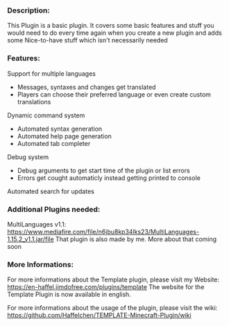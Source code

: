 ### Description:

This Plugin is a basic plugin. It covers some basic features and stuff you would need to do every time again when you create a new plugin and adds some Nice-to-have stuff which isn't necessarily needed



### Features:
Support for multiple languages
- Messages, syntaxes and changes get translated
- Players can choose their preferred language or even create custom translations

Dynamic command system
- Automated syntax generation
- Automated help page generation
- Automated tab completer

Debug system
- Debug arguments to get start time of the plugin or list errors
- Errors get cought automaticly instead getting printed to console

Automated search for updates



### Additional Plugins needed:

MultiLanguages v1.1: https://www.mediafire.com/file/n6jbu8kp34lks23/MultiLanguages-1.15.2_v1.1.jar/file
That plugin is also made by me. More about that coming soon



### More Informations:

For more informations about the Template plugin, please visit my Website: https://en-haffel.jimdofree.com/plugins/template
The website for the Template Plugin is now available in english.

For more informations about the usage of the plugin, please visit the wiki:
https://github.com/Haffelchen/TEMPLATE-Minecraft-Plugin/wiki

